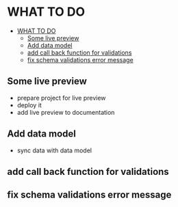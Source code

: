 # WHAT TO DO

- [WHAT TO DO](#what-to-do)
  - [Some live preview](#some-live-preview)
  - [Add data model](#add-data-model)
  - [add call back function for validations](#add-call-back-function-for-validations)
  - [fix schema validations error message](#fix-schema-validations-error-message)

## Some live preview

- prepare project for live preview
- deploy it
- add live preview to documentation

## Add data model

- sync data with data model

## add call back function for validations

## fix schema validations error message
